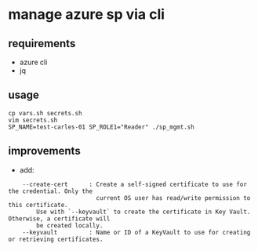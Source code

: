 # manage azure sp via cli

## requirements

* azure cli
* jq

## usage

```shell
cp vars.sh secrets.sh
vim secrets.sh
SP_NAME=test-carles-01 SP_ROLE1="Reader" ./sp_mgmt.sh
```

## improvements

* add: 

```shell
    --create-cert      : Create a self-signed certificate to use for the credential. Only the
                         current OS user has read/write permission to this certificate.
        Use with `--keyvault` to create the certificate in Key Vault. Otherwise, a certificate will
        be created locally.
    --keyvault         : Name or ID of a KeyVault to use for creating or retrieving certificates.
```
